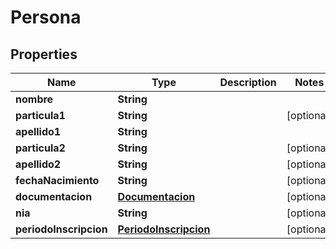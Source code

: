 # Persona

## Properties
Name | Type | Description | Notes
------------ | ------------- | ------------- | -------------
**nombre** | **String** |  | 
**particula1** | **String** |  |  [optional]
**apellido1** | **String** |  | 
**particula2** | **String** |  |  [optional]
**apellido2** | **String** |  |  [optional]
**fechaNacimiento** | **String** |  |  [optional]
**documentacion** | [**Documentacion**](Documentacion.md) |  |  [optional]
**nia** | **String** |  |  [optional]
**periodoInscripcion** | [**PeriodoInscripcion**](PeriodoInscripcion.md) |  |  [optional]
